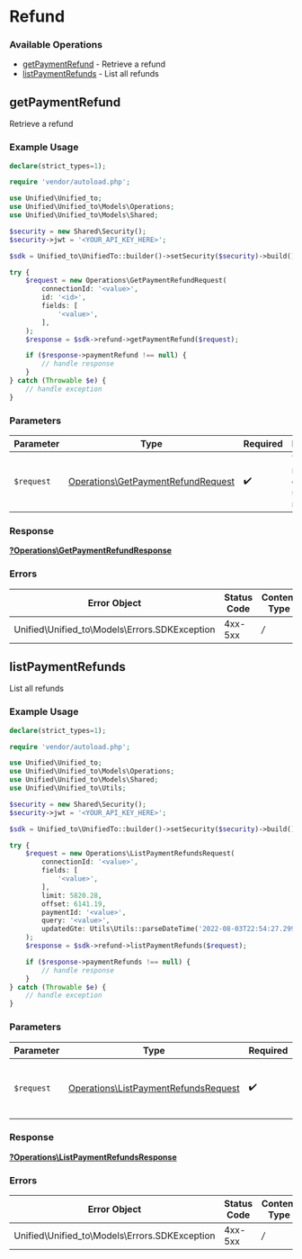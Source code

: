 # Refund


### Available Operations

* [getPaymentRefund](#getpaymentrefund) - Retrieve a refund
* [listPaymentRefunds](#listpaymentrefunds) - List all refunds

## getPaymentRefund

Retrieve a refund

### Example Usage

```php
declare(strict_types=1);

require 'vendor/autoload.php';

use Unified\Unified_to;
use Unified\Unified_to\Models\Operations;
use Unified\Unified_to\Models\Shared;

$security = new Shared\Security();
$security->jwt = '<YOUR_API_KEY_HERE>';

$sdk = Unified_to\UnifiedTo::builder()->setSecurity($security)->build();

try {
    $request = new Operations\GetPaymentRefundRequest(
        connectionId: '<value>',
        id: '<id>',
        fields: [
            '<value>',
        ],
    );
    $response = $sdk->refund->getPaymentRefund($request);

    if ($response->paymentRefund !== null) {
        // handle response
    }
} catch (Throwable $e) {
    // handle exception
}
```

### Parameters

| Parameter                                                                                | Type                                                                                     | Required                                                                                 | Description                                                                              |
| ---------------------------------------------------------------------------------------- | ---------------------------------------------------------------------------------------- | ---------------------------------------------------------------------------------------- | ---------------------------------------------------------------------------------------- |
| `$request`                                                                               | [Operations\GetPaymentRefundRequest](../../Models/Operations/GetPaymentRefundRequest.md) | :heavy_check_mark:                                                                       | The request object to use for the request.                                               |


### Response

**[?Operations\GetPaymentRefundResponse](../../Models/Operations/GetPaymentRefundResponse.md)**
### Errors

| Error Object                                  | Status Code                                   | Content Type                                  |
| --------------------------------------------- | --------------------------------------------- | --------------------------------------------- |
| Unified\Unified_to\Models\Errors.SDKException | 4xx-5xx                                       | */*                                           |

## listPaymentRefunds

List all refunds

### Example Usage

```php
declare(strict_types=1);

require 'vendor/autoload.php';

use Unified\Unified_to;
use Unified\Unified_to\Models\Operations;
use Unified\Unified_to\Models\Shared;
use Unified\Unified_to\Utils;

$security = new Shared\Security();
$security->jwt = '<YOUR_API_KEY_HERE>';

$sdk = Unified_to\UnifiedTo::builder()->setSecurity($security)->build();

try {
    $request = new Operations\ListPaymentRefundsRequest(
        connectionId: '<value>',
        fields: [
            '<value>',
        ],
        limit: 5820.28,
        offset: 6141.19,
        paymentId: '<value>',
        query: '<value>',
        updatedGte: Utils\Utils::parseDateTime('2022-08-03T22:54:27.299Z'),
    );
    $response = $sdk->refund->listPaymentRefunds($request);

    if ($response->paymentRefunds !== null) {
        // handle response
    }
} catch (Throwable $e) {
    // handle exception
}
```

### Parameters

| Parameter                                                                                    | Type                                                                                         | Required                                                                                     | Description                                                                                  |
| -------------------------------------------------------------------------------------------- | -------------------------------------------------------------------------------------------- | -------------------------------------------------------------------------------------------- | -------------------------------------------------------------------------------------------- |
| `$request`                                                                                   | [Operations\ListPaymentRefundsRequest](../../Models/Operations/ListPaymentRefundsRequest.md) | :heavy_check_mark:                                                                           | The request object to use for the request.                                                   |


### Response

**[?Operations\ListPaymentRefundsResponse](../../Models/Operations/ListPaymentRefundsResponse.md)**
### Errors

| Error Object                                  | Status Code                                   | Content Type                                  |
| --------------------------------------------- | --------------------------------------------- | --------------------------------------------- |
| Unified\Unified_to\Models\Errors.SDKException | 4xx-5xx                                       | */*                                           |

